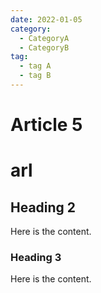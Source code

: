 ```yaml
---
date: 2022-01-05
category:
  - CategoryA
  - CategoryB
tag:
  - tag A
  - tag B
---
```


# Article 5
# arl
## Heading 2

Here is the content.

### Heading 3

Here is the content.
